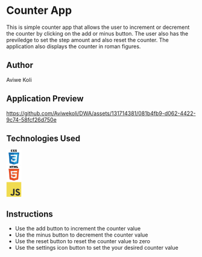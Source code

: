 
# Counter App

This is simple counter app that allows the user to increment or decrement the counter by clicking on the add or minus button. The user also has the previledge to set the step amount and also reset the counter. The application also displays the counter in roman figures.

## Author
Aviwe Koli

## Application Preview
https://github.com/Aviwekoli/DWA/assets/131714381/081b4fb9-d062-4422-9c74-58fcf26d750e

## Technologies Used
<img src="https://raw.githubusercontent.com/devicons/devicon/master/icons/css3/css3-original-wordmark.svg" alt="CSS" width="40" height="40"><br>
<img src="https://raw.githubusercontent.com/devicons/devicon/master/icons/html5/html5-original-wordmark.svg" alt="HTML" width="40" height="40"><br>
<img src="https://raw.githubusercontent.com/devicons/devicon/master/icons/javascript/javascript-original.svg" alt="JavaScript" width="40" height="40"><br>

## Instructions
- Use the add button to increment the counter value
- Use the minus button to decrement the counter value
- Use the reset button to reset the counter value to zero
- Use the settings icon button to set the your desired counter value 
